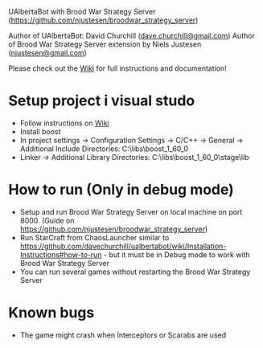 UAlbertaBot with Brood War Strategy Server (https://github.com/njustesen/broodwar_strategy_server)

Author of UAlbertaBot:  David Churchill (dave.churchill@gmail.com)
Author of Brood War Strategy Server extension by Niels Justesen (njustesen@gmail.com)

Please check out the [Wiki](https://github.com/davechurchill/ualbertabot/wiki) for full instructions and documentation!

# Setup project i visual studo
- Follow instructions on [Wiki](https://github.com/davechurchill/ualbertabot/wiki)
- Install boost
- In project settings -> Configuration Settings -> C/C++ -> General -> Additional Include Directories: C:\libs\boost_1_60_0
- Linker -> Additional Library Directories: C:\libs\boost_1_60_0\stage\lib

# How to run (Only in debug mode)
- Setup and run Brood War Strategy Server on local machine on port 8000. (Guide on https://github.com/njustesen/broodwar_strategy_server)
- Run StarCraft from ChaosLauncher similar to https://github.com/davechurchill/ualbertabot/wiki/Installation-Instructions#how-to-run - but it must be in Debug mode to work with Brood War Strategy Server
- You can run several games without restarting the Brood War Strategy Server

# Known bugs
- The game might crash when Interceptors or Scarabs are used
